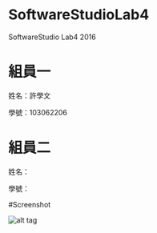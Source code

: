 # SoftwareStudioLab4
SoftwareStudio Lab4 2016

# 組員一

姓名：許學文

學號：103062206

# 組員二

姓名：

學號：

#Screenshot

![alt tag](/csc.png)
